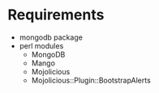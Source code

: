 
# Requirements

  * mongodb package
  * perl modules
    * MongoDB
	* Mango
    * Mojolicious
    * Mojolicious::Plugin::BootstrapAlerts
  
